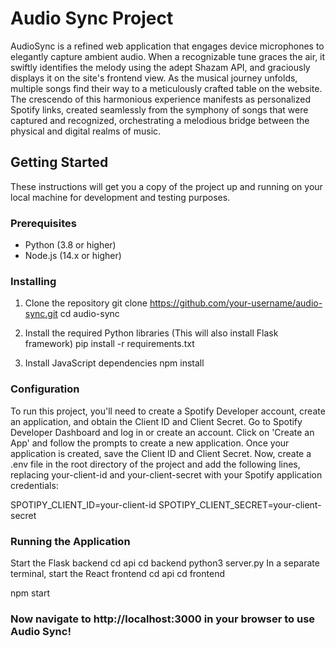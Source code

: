 # Audio Sync Project

AudioSync is a refined web application that engages device microphones to elegantly capture ambient audio. When a recognizable tune graces the air, it swiftly identifies the melody using the adept Shazam API, and graciously displays it on the site's frontend view. As the musical journey unfolds, multiple songs find their way to a meticulously crafted table on the website. The crescendo of this harmonious experience manifests as personalized Spotify links, created seamlessly from the symphony of songs that were captured and recognized, orchestrating a melodious bridge between the physical and digital realms of music.

## Getting Started

These instructions will get you a copy of the project up and running on your local machine for development and testing purposes.

### Prerequisites

- Python (3.8 or higher)
- Node.js (14.x or higher)

### Installing

1. Clone the repository
git clone https://github.com/your-username/audio-sync.git
cd audio-sync


2. Install the required Python libraries (This will also install Flask framework)
pip install -r requirements.txt

3. Install JavaScript dependencies
npm install


### Configuration

To run this project, you'll need to create a Spotify Developer account, create an application, and obtain the Client ID and Client Secret.
Go to Spotify Developer Dashboard and log in or create an account.
Click on 'Create an App' and follow the prompts to create a new application.
Once your application is created, save the Client ID and Client Secret.
Now, create a .env file in the root directory of the project and add the following lines, replacing your-client-id and your-client-secret with your Spotify application credentials:

SPOTIPY_CLIENT_ID=your-client-id 
SPOTIPY_CLIENT_SECRET=your-client-secret


### Running the Application

Start the Flask backend
cd api
cd backend
python3 server.py
In a separate terminal, start the React frontend
cd api
cd frontend

npm start


### Now navigate to http://localhost:3000 in your browser to use Audio Sync!


